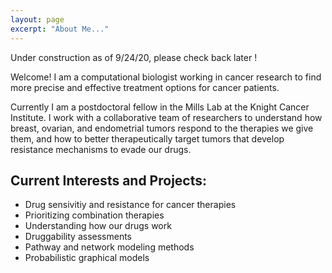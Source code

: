 ```yaml
---
layout: page
excerpt: "About Me..."
---
```


Under construction as of 9/24/20, please check back later !

Welcome! I am a computational biologist working in cancer research to find more precise and effective treatment options for cancer patients. 

Currently I am a postdoctoral fellow in the Mills Lab at the Knight Cancer Institute. I work with a collaborative team of researchers to understand how breast, ovarian, and endometrial tumors respond to the therapies we give them, and how to better therapeutically target tumors that develop resistance mechanisms to evade our drugs.


## Current Interests and Projects:
- Drug sensivitiy and resistance for cancer therapies
- Prioritizing combination therapies
- Understanding how our drugs work 
- Druggability assessments
- Pathway and network modeling methods
- Probabilistic graphical models
